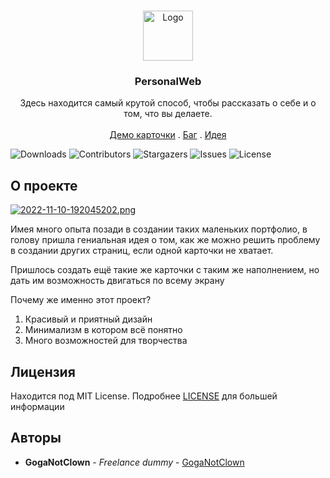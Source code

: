 <br/>
<p align="center">
  <a href="https://github.com/GogaNotClown/PersonalWeb">
    <img src="https://github.githubassets.com/images/modules/logos_page/GitHub-Mark.png" alt="Logo" width="80" height="80">
  </a>

<h3 align="center">PersonalWeb</h3>

  <p align="center">
    Здесь находится самый крутой способ, чтобы рассказать о себе и о том, что вы делаете.
    <br/>
    <br/>
    <a href="https://web-personal.glitch.me/">Демо карточки</a>
    .
    <a href="https://github.com/GogaNotClown/PersonalWeb/issues">Баг</a>
    .
    <a href="https://github.com/GogaNotClown/PersonalWeb/pulls">Идея</a>
  </p>

![Downloads](https://img.shields.io/github/downloads/GogaNotClown/PersonalWeb/total) ![Contributors](https://img.shields.io/github/contributors/GogaNotClown/PersonalWeb?color=dark-green) ![Stargazers](https://img.shields.io/github/stars/GogaNotClown/PersonalWeb?style=social) ![Issues](https://img.shields.io/github/issues/GogaNotClown/PersonalWeb) ![License](https://img.shields.io/github/license/GogaNotClown/PersonalWeb)

## О проекте

[![2022-11-10-192045202.png](https://i.postimg.cc/rw8LFnTW/2022-11-10-192045202.png)](https://postimg.cc/RNbYgTNV)

Имея много опыта позади в создании таких маленьких портфолио, в голову пришла гениальная идея о том, как же можно решить проблему в создании других страниц, если одной карточки не хватает.

Пришлось создать ещё такие же карточки с таким же наполнением, но дать им возможность двигаться по всему экрану

Почему же именно этот проект?

1. Красивый и приятный дизайн
2. Минимализм в котором всё понятно
3. Много возможностей для творчества

## Лицензия

Находится под MIT License. Подробнее [LICENSE](https://github.com/GogaNotClown/PersonalWeb/blob/master/LICENSE) для большей информации

## Авторы

* **GogaNotClown** - *Freelance dummy* - [GogaNotClown](https://github.com/GogaNotClown/)
